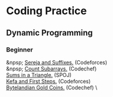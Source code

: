 # Coding Practice

## Dynamic Programming

### Beginner

&npsp; [Sereja and Suffixes.](http://codeforces.com/problemset/problem/368/B) (Codeforces) \
&npsp; [Count Subarrays.](https://www.codechef.com/problems/SUBINC) (Codechef) \
[Sums in a Triangle.](http://www.spoj.com/problems/SUMITR/) (SPOJ) \
[Kefa and First Steps.](http://codeforces.com/problemset/problem/580/A) (Codeforces) \
[Bytelandian Gold Coins.](https://www.codechef.com/problems/COINS) (Codechef) \
